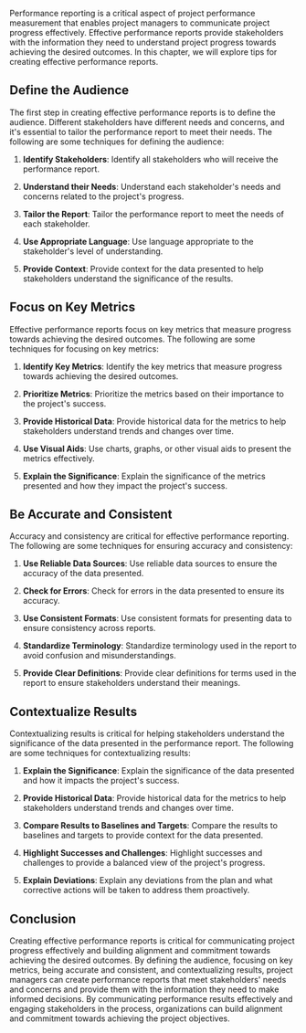 
Performance reporting is a critical aspect of project performance measurement that enables project managers to communicate project progress effectively. Effective performance reports provide stakeholders with the information they need to understand project progress towards achieving the desired outcomes. In this chapter, we will explore tips for creating effective performance reports.

Define the Audience
-------------------

The first step in creating effective performance reports is to define the audience. Different stakeholders have different needs and concerns, and it's essential to tailor the performance report to meet their needs. The following are some techniques for defining the audience:

1. **Identify Stakeholders**: Identify all stakeholders who will receive the performance report.

2. **Understand their Needs**: Understand each stakeholder's needs and concerns related to the project's progress.

3. **Tailor the Report**: Tailor the performance report to meet the needs of each stakeholder.

4. **Use Appropriate Language**: Use language appropriate to the stakeholder's level of understanding.

5. **Provide Context**: Provide context for the data presented to help stakeholders understand the significance of the results.

Focus on Key Metrics
--------------------

Effective performance reports focus on key metrics that measure progress towards achieving the desired outcomes. The following are some techniques for focusing on key metrics:

1. **Identify Key Metrics**: Identify the key metrics that measure progress towards achieving the desired outcomes.

2. **Prioritize Metrics**: Prioritize the metrics based on their importance to the project's success.

3. **Provide Historical Data**: Provide historical data for the metrics to help stakeholders understand trends and changes over time.

4. **Use Visual Aids**: Use charts, graphs, or other visual aids to present the metrics effectively.

5. **Explain the Significance**: Explain the significance of the metrics presented and how they impact the project's success.

Be Accurate and Consistent
--------------------------

Accuracy and consistency are critical for effective performance reporting. The following are some techniques for ensuring accuracy and consistency:

1. **Use Reliable Data Sources**: Use reliable data sources to ensure the accuracy of the data presented.

2. **Check for Errors**: Check for errors in the data presented to ensure its accuracy.

3. **Use Consistent Formats**: Use consistent formats for presenting data to ensure consistency across reports.

4. **Standardize Terminology**: Standardize terminology used in the report to avoid confusion and misunderstandings.

5. **Provide Clear Definitions**: Provide clear definitions for terms used in the report to ensure stakeholders understand their meanings.

Contextualize Results
---------------------

Contextualizing results is critical for helping stakeholders understand the significance of the data presented in the performance report. The following are some techniques for contextualizing results:

1. **Explain the Significance**: Explain the significance of the data presented and how it impacts the project's success.

2. **Provide Historical Data**: Provide historical data for the metrics to help stakeholders understand trends and changes over time.

3. **Compare Results to Baselines and Targets**: Compare the results to baselines and targets to provide context for the data presented.

4. **Highlight Successes and Challenges**: Highlight successes and challenges to provide a balanced view of the project's progress.

5. **Explain Deviations**: Explain any deviations from the plan and what corrective actions will be taken to address them proactively.

Conclusion
----------

Creating effective performance reports is critical for communicating project progress effectively and building alignment and commitment towards achieving the desired outcomes. By defining the audience, focusing on key metrics, being accurate and consistent, and contextualizing results, project managers can create performance reports that meet stakeholders' needs and concerns and provide them with the information they need to make informed decisions. By communicating performance results effectively and engaging stakeholders in the process, organizations can build alignment and commitment towards achieving the project objectives.
